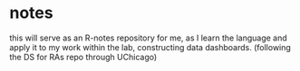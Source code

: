 # notes
this will serve as an R-notes repository for me, as I learn the language and apply it to my work within the lab, constructing data dashboards. (following the DS for RAs repo through UChicago)